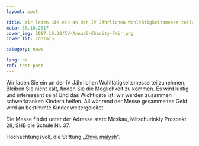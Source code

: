 ```yaml
---
layout: post

title: Wir laden Sie ein an der IV Jährlichen Wohltätigkeitsmesse teilzunehmen.
meta: 30.10.2017
cover_img: 2017.10.30/IV-Annual-Charity-Fair.png
cover_fit: contain

category: news

lang: de
ref: test-post
---
```

 
Wir laden Sie ein an der IV Jährlichen Wohltätigkeitsmesse teilzunehmen.
Bleiben Sie nicht kalt, finden Sie die Möglichkeit zu kommen. 
Es wird lustig und interessant sein!
Und das Wichtigste ist: wir werden zusammen schwerkranken Kindern helfen.
All während der Messe gesammeltes Geld wird an bestimmte Kinder weitergeleitet.

Die Messe findet unter der Adresse statt: Moskau, Mitschurinkiy Prospekt 28, SHB die Schule Nr. 37. 

Hochachtungsvoll,  die Stiftung  „<a href="https://fondzhivimalysh.ru/" target="_blank">Zhivi, malysh</a>“.
